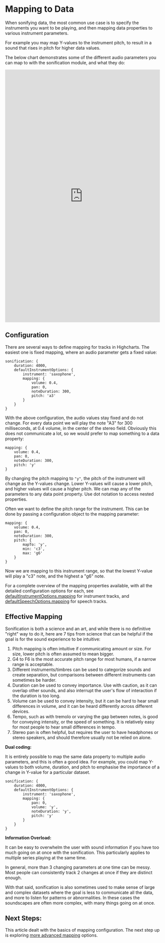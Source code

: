 Mapping to Data
===

When sonifying data, the most common use case is to specify the instruments you want to be playing, and then mapping data properties to various instrument parameters.

For example you may map Y-values to the instrument pitch, to result in a sound that rises in pitch for higher data values.

The below chart demonstrates some of the different audio parameters you can map to with the sonification module, and what they do:

<iframe style="width: 100%; height: 822px; border: none;" src="https://www.highcharts.com/samples/embed/highcharts/sonification/mapping-overview" allow="fullscreen"></iframe>

Configuration
------------

There are several ways to define mapping for tracks in Highcharts. The easiest one is fixed mapping, where an audio parameter gets a fixed value:

    sonification: {
        duration: 4000,
        defaultInstrumentOptions: {
            instrument: 'saxophone',
            mapping: {
                volume: 0.4,
                pan: 0,
                noteDuration: 300,
                pitch: 'a3'
            }
        }
    }

With the above configuration, the audio values stay fixed and do not change. For every data point we will play the note "A3" for 300 milliseconds, at 0.4 volume, in the center of the stereo field. Obviously this does not communicate a lot, so we would prefer to map something to a data property:

    mapping: {
        volume: 0.4,
        pan: 0,
        noteDuration: 300,
        pitch: 'y'
    }

By changing the pitch mapping to `"y"`, the pitch of the instrument will change as the Y-values change. Lower Y-values will cause a lower pitch, and higher values will cause a higher pitch. We can map any of the parameters to any data point property. Use dot notation to access nested properties.

Often we want to define the pitch range for the instrument. This can be done by passing a configuration object to the mapping parameter:

    mapping: {
        volume: 0.4,
        pan: 0,
        noteDuration: 300,
        pitch: {
            mapTo: 'y',
            min: 'c3',
            max: 'g6'
        }
    }

Now we are mapping to this instrument range, so that the lowest Y-value will play a "c3" note, and the highest a "g6" note.

For a complete overview of the mapping properties available, with all the detailed configuration options for each, see [defaultInstrumentOptions.mapping](https://api.highcharts.com/highcharts/sonification.defaultInstrumentOptions.mapping) for instrument tracks, and [defaultSpeechOptions.mapping](https://api.highcharts.com/highcharts/sonification.defaultSpeechOptions.mapping) for speech tracks.

Effective Mapping
-----------------

Sonification is both a science and an art, and while there is no definitive "right" way to do it, here are 7 tips from science that can be helpful if the goal is for the sound experience to be intuitive:

1. Pitch mapping is often intuitive if communicating amount or size. For size, lower pitch is often assumed to mean bigger.
2. G4 to F6 is the most accurate pitch range for most humans, if a narrow range is acceptable.
3. Different instruments/timbres can be used to categorize sounds and create separation, but comparisons between different instruments can sometimes be harder.
4. Duration can be used to convey importance. Use with caution, as it can overlap other sounds, and also interrupt the user's flow of interaction if the duration is too long.
5. Volume can be used to convey intensity, but it can be hard to hear small differences in volume, and it can be heard differently across different devices.
6. Tempo, such as with tremolo or varying the gap between notes, is good for conveying intensity, or the speed of something. It is relatively easy for most people to hear small differences in tempo.
7. Stereo pan is often helpful, but requires the user to have headphones or stereo speakers, and should therefore usually not be relied on alone.

**Dual coding:**

It is entirely possible to map the same data property to multiple audio parameters, and this is often a good idea. For example, you could map Y-values to both volume, duration, and pitch to emphasise the importance of a change in Y-value for a particular dataset.

    sonification: {
        duration: 4000,
        defaultInstrumentOptions: {
            instrument: 'saxophone',
            mapping: {
                pan: 0,
                volume: 'y',
                noteDuration: 'y',
                pitch: 'y'
            }
        }
    }

**Information Overload:**

It can be easy to overwhelm the user with sound information if you have too much going on at once with the sonification. This particularly applies to multiple series playing at the same time.

In general, more than 3 changing parameters at one time can be messy. Most people can consistently track 2 changes at once if they are distinct enough.

With that said, sonification is also sometimes used to make sense of large and complex datasets where the goal is less to communicate all the data, and more to listen for patterns or abnormalities. In these cases the soundscapes are often more complex, with many things going on at once.

Next Steps:
-----------
This article dealt with the basics of mapping configuration. The next step up is exploring [more advanced mapping](https://www.highcharts.com/docs/sonification/advanced-mapping) options.
